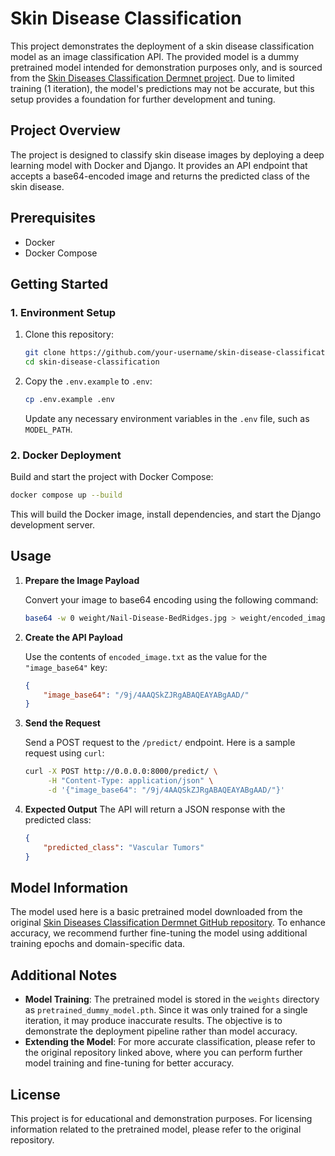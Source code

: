 # Skin Disease Classification

This project demonstrates the deployment of a skin disease classification model as an image classification API. The provided model is a dummy pretrained model intended for demonstration purposes only, and is sourced from the [Skin Diseases Classification Dermnet project](https://github.com/yuliyabohdan/Skin-diseases-classification-Dermnet-). Due to limited training (1 iteration), the model's predictions may not be accurate, but this setup provides a foundation for further development and tuning.

## Project Overview

The project is designed to classify skin disease images by deploying a deep learning model with Docker and Django. It provides an API endpoint that accepts a base64-encoded image and returns the predicted class of the skin disease.

## Prerequisites

- Docker
- Docker Compose

## Getting Started

### 1. Environment Setup

1. Clone this repository:
   ```bash
   git clone https://github.com/your-username/skin-disease-classification
   cd skin-disease-classification
   ```

2. Copy the `.env.example` to `.env`:
   ```bash
   cp .env.example .env
   ```

   Update any necessary environment variables in the `.env` file, such as `MODEL_PATH`.

### 2. Docker Deployment

Build and start the project with Docker Compose:
```bash
docker compose up --build
```

This will build the Docker image, install dependencies, and start the Django development server.

## Usage

1. **Prepare the Image Payload**

   Convert your image to base64 encoding using the following command:
   ```bash
   base64 -w 0 weight/Nail-Disease-BedRidges.jpg > weight/encoded_image.txt
   ```

2. **Create the API Payload**

   Use the contents of `encoded_image.txt` as the value for the `"image_base64"` key:
   ```json
   {
       "image_base64": "/9j/4AAQSkZJRgABAQEAYABgAAD/"
   }
   ```

3. **Send the Request**

   Send a POST request to the `/predict/` endpoint. Here is a sample request using `curl`:

   ```bash
   curl -X POST http://0.0.0.0:8000/predict/ \
        -H "Content-Type: application/json" \
        -d '{"image_base64": "/9j/4AAQSkZJRgABAQEAYABgAAD/"}'
   ```

4. **Expected Output**
   The API will return a JSON response with the predicted class:
   ```json
   {
       "predicted_class": "Vascular Tumors"
   }
   ```

## Model Information

The model used here is a basic pretrained model downloaded from the original [Skin Diseases Classification Dermnet GitHub repository](https://github.com/yuliyabohdan/Skin-diseases-classification-Dermnet-). To enhance accuracy, we recommend further fine-tuning the model using additional training epochs and domain-specific data.

## Additional Notes

- **Model Training**: The pretrained model is stored in the `weights` directory as `pretrained_dummy_model.pth`. Since it was only trained for a single iteration, it may produce inaccurate results. The objective is to demonstrate the deployment pipeline rather than model accuracy.
- **Extending the Model**: For more accurate classification, please refer to the original repository linked above, where you can perform further model training and fine-tuning for better accuracy.

## License

This project is for educational and demonstration purposes. For licensing information related to the pretrained model, please refer to the original repository.
